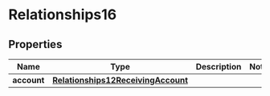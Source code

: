 # Relationships16

## Properties
Name | Type | Description | Notes
------------ | ------------- | ------------- | -------------
**account** | [**Relationships12ReceivingAccount**](Relationships12ReceivingAccount.md) |  | 
